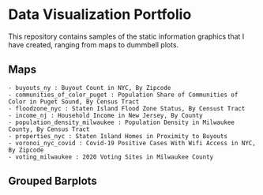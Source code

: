 # Data Visualization Portfolio

This repository contains samples of the static information graphics that I have created, ranging from maps to dummbell plots.

## Maps

    - buyouts_ny : Buyout Count in NYC, By Zipcode
    - communities_of_color_puget : Population Share of Communities of Color in Puget Sound, By Census Tract
    - floodzone_nyc : Staten Island Flood Zone Status, By Censust Tract
    - income_nj : Household Income in New Jersey, By County
    - population_density_milwaukee : Population Density in Milwaukee County, By Census Tract
    - properties_nyc : Staten Island Homes in Proximity to Buyouts
    - voronoi_nyc_covid : Covid-19 Positive Cases With Wifi Access in NYC, By Zipcode
    - voting_milwaukee : 2020 Voting Sites in Milwaukee County

## Grouped Barplots
